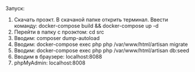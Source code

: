 Запуск:

1. Скачать проэкт. В скачаной папке открить терминал.                                                                            Ввести команду: docker-compose build && docker-compose up -d
2. Перейти в папку с проэктом: cd src
3. Вводим: composer dump-autoload
4. Вводим: docker-compose exec php php /var/www/html/artisan migrate
5. Вводим: docker-compose exec php php /var/www/html/artisan db:seed
6. Вводим в браузере: localhost:8088
7. phpMyAdmin: localhost:8008 
